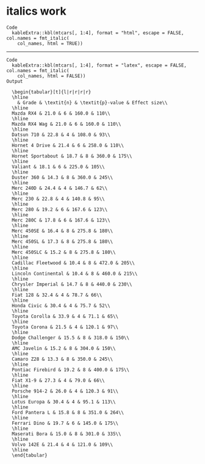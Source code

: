 # italics work

    Code
      kableExtra::kbl(mtcars[, 1:4], format = "html", escape = FALSE, col.names = fmt_italic(
        col_names, html = TRUE))

---

    Code
      kableExtra::kbl(mtcars[, 1:4], format = "latex", escape = FALSE, col.names = fmt_italic(
        col_names, html = FALSE))
    Output
      
      \begin{tabular}[t]{l|r|r|r|r}
      \hline
        & Grade & \textit{n} & \textit{p}-value & Effect size\\
      \hline
      Mazda RX4 & 21.0 & 6 & 160.0 & 110\\
      \hline
      Mazda RX4 Wag & 21.0 & 6 & 160.0 & 110\\
      \hline
      Datsun 710 & 22.8 & 4 & 108.0 & 93\\
      \hline
      Hornet 4 Drive & 21.4 & 6 & 258.0 & 110\\
      \hline
      Hornet Sportabout & 18.7 & 8 & 360.0 & 175\\
      \hline
      Valiant & 18.1 & 6 & 225.0 & 105\\
      \hline
      Duster 360 & 14.3 & 8 & 360.0 & 245\\
      \hline
      Merc 240D & 24.4 & 4 & 146.7 & 62\\
      \hline
      Merc 230 & 22.8 & 4 & 140.8 & 95\\
      \hline
      Merc 280 & 19.2 & 6 & 167.6 & 123\\
      \hline
      Merc 280C & 17.8 & 6 & 167.6 & 123\\
      \hline
      Merc 450SE & 16.4 & 8 & 275.8 & 180\\
      \hline
      Merc 450SL & 17.3 & 8 & 275.8 & 180\\
      \hline
      Merc 450SLC & 15.2 & 8 & 275.8 & 180\\
      \hline
      Cadillac Fleetwood & 10.4 & 8 & 472.0 & 205\\
      \hline
      Lincoln Continental & 10.4 & 8 & 460.0 & 215\\
      \hline
      Chrysler Imperial & 14.7 & 8 & 440.0 & 230\\
      \hline
      Fiat 128 & 32.4 & 4 & 78.7 & 66\\
      \hline
      Honda Civic & 30.4 & 4 & 75.7 & 52\\
      \hline
      Toyota Corolla & 33.9 & 4 & 71.1 & 65\\
      \hline
      Toyota Corona & 21.5 & 4 & 120.1 & 97\\
      \hline
      Dodge Challenger & 15.5 & 8 & 318.0 & 150\\
      \hline
      AMC Javelin & 15.2 & 8 & 304.0 & 150\\
      \hline
      Camaro Z28 & 13.3 & 8 & 350.0 & 245\\
      \hline
      Pontiac Firebird & 19.2 & 8 & 400.0 & 175\\
      \hline
      Fiat X1-9 & 27.3 & 4 & 79.0 & 66\\
      \hline
      Porsche 914-2 & 26.0 & 4 & 120.3 & 91\\
      \hline
      Lotus Europa & 30.4 & 4 & 95.1 & 113\\
      \hline
      Ford Pantera L & 15.8 & 8 & 351.0 & 264\\
      \hline
      Ferrari Dino & 19.7 & 6 & 145.0 & 175\\
      \hline
      Maserati Bora & 15.0 & 8 & 301.0 & 335\\
      \hline
      Volvo 142E & 21.4 & 4 & 121.0 & 109\\
      \hline
      \end{tabular}

